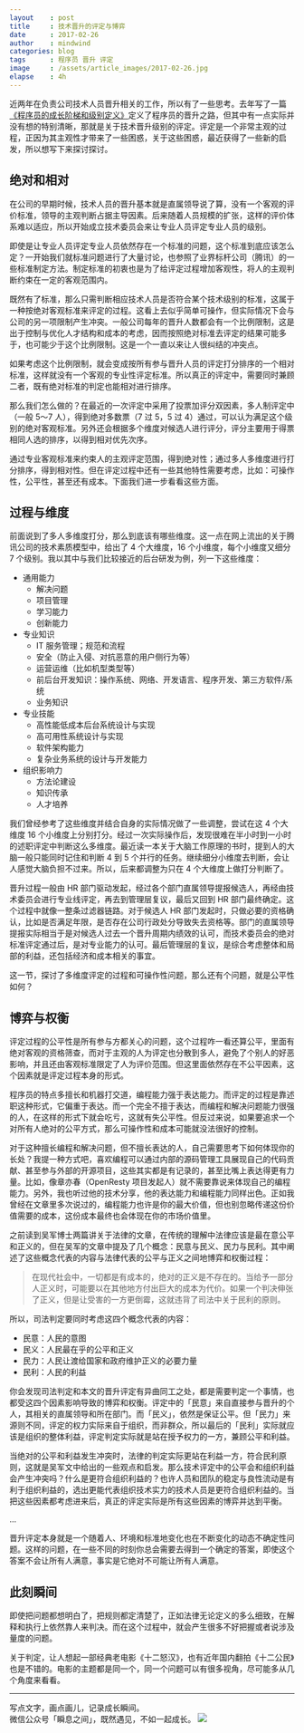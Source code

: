 ```yaml
---
layout    : post
title     : 技术晋升的评定与博弈
date      : 2017-02-26
author    : mindwind
categories: blog
tags      : 程序员 晋升 评定
image     : /assets/article_images/2017-02-26.jpg
elapse    : 4h
---
```



近两年在负责公司技术人员晋升相关的工作，所以有了一些思考。去年写了一篇[《程序员的成长阶梯和级别定义》](http://mp.weixin.qq.com/s?__biz=MzAxMTEyOTQ5OQ==&mid=2650610534&idx=1&sn=653dbd5b54b32f232dc86f973b30e983)定义了程序员的晋升之路，但其中有一点实际并没有想的特别清晰，那就是关于技术晋升级别的评定。评定是一个非常主观的过程，正因为其主观性才带来了一些困惑，关于这些困惑，最近获得了一些新的启发，所以想写下来探讨探讨。


## 绝对和相对
在公司的早期时候，技术人员的晋升基本就是直属领导说了算，没有一个客观的评价标准，领导的主观判断占据主导因素。后来随着人员规模的扩张，这样的评价体系难以适应，所以开始成立技术委员会来让专业人员评定专业人员的级别。

即使是让专业人员评定专业人员依然存在一个标准的问题，这个标准到底应该怎么定？一开始我们就标准问题进行了大量讨论，也参照了业界标杆公司（腾讯）的一些标准制定方法。制定标准的初衷也是为了给评定过程增加客观性，将人的主观判断约束在一定的客观范围内。

既然有了标准，那么只需判断相应技术人员是否符合某个技术级别的标准，这属于一种按绝对客观标准来评定的过程。这看上去似乎简单可操作，但实际情况下会与公司的另一项限制产生冲突。一般公司每年的晋升人数都会有一个比例限制，这是出于控制与优化人才结构和成本的考虑，因而按照绝对标准去评定的结果可能多于，也可能少于这个比例限制。这是一个一直以来让人很纠结的冲突点。

如果考虑这个比例限制，就会变成按所有参与晋升人员的评定打分排序的一个相对标准，这样就没有一个客观的专业性评定标准。所以真正的评定中，需要同时兼顾二者，既有绝对标准的判定也能相对进行排序。

那么我们怎么做的？在最近的一次评定中采用了投票加评分双因素，多人制评定中（一般 5～7 人），得到绝对多数票（7 过 5，5 过 4）通过，可以认为满足这个级别的绝对客观标准。另外还会根据多个维度对候选人进行评分，评分主要用于得票相同人选的排序，以得到相对优先次序。

通过专业客观标准来约束人的主观评定范围，得到绝对性；通过多人多维度进行打分排序，得到相对性。但在评定过程中还有一些其他特性需要考虑，比如：可操作性，公平性，甚至还有成本。下面我们进一步看看这些方面。


## 过程与维度
前面说到了多人多维度打分，那么到底该有哪些维度。这一点在网上流出的关于腾讯公司的技术素质模型中，给出了 4 个大维度，16 个小维度，每个小维度又细分 7 个级别。我以其中与我们比较接近的后台研发为例，列一下这些维度：

  - 通用能力
    - 解决问题
    - 项目管理
    - 学习能力
    - 创新能力
  - 专业知识
    - IT 服务管理；规范和流程
    - 安全（防止入侵、对抗恶意的用户侧行为等）
    - 运营运维（比如机型类型等）
    - 前后台开发知识：操作系统、网络、开发语言、程序开发、第三方软件/系统
    - 业务知识
  - 专业技能
    - 高性能低成本后台系统设计与实现
    - 高可用性系统设计与实现
    - 软件架构能力
    - 复杂业务系统的设计与开发能力
  - 组织影响力
    - 方法论建设
    - 知识传承
    - 人才培养

我们曾经参考了这些维度并结合自身的实际情况做了一些调整，尝试在这 4 个大维度 16 个小维度上分别打分。经过一次实际操作后，发现很难在半小时到一小时的述职评定中判断这么多维度。最近读一本关于大脑工作原理的书时，提到人的大脑一般只能同时记住和判断 4 到 5 个并行的任务。继续细分小维度去判断，会让人感觉大脑负担不过来。所以，后来都调整为只在 4 个大维度上做打分判断了。

晋升过程一般由 HR 部门驱动发起，经过各个部门直属领导提报候选人，再经由技术委员会进行专业线评定，再去到管理层复议，最后又回到 HR 部门最终确定。这个过程中就像一整条过滤器链路。对于候选人 HR 部门发起时，只做必要的资格确认，比如是否满足年限，是否存在公司行政处分导致失去资格等。部门的直属领导提报实际相当于是对候选人过去一个晋升周期内绩效的认可，而技术委员会的绝对标准评定通过后，是对专业能力的认可。最后管理层的复议，是综合考虑整体和局部的利益，还包括经济和成本相关的事宜。

这一节，探讨了多维度评定的过程和可操作性问题，那么还有个问题，就是公平性如何？


## 博弈与权衡
评定过程的公平性是所有参与方都关心的问题，这个过程咋一看还算公平，里面有绝对客观的资格筛查，而对于主观的人为评定也分散到多人，避免了个别人的好恶影响，并且还由客观标准限定了人为评价范围。但这里面依然存在不公平因素，这个因素就是评定过程本身的形式。

程序员的特点多擅长和机器打交道，编程能力强于表达能力。而评定的过程是靠述职这种形式，它偏重于表达。而一个完全不擅于表达，而编程和解决问题能力很强的人，在这样的形式下就会吃亏，这就有失公平性。但反过来说，如果要追求一个对所有人绝对的公平方式，那么可操作性和成本可能就没法很好的控制。

对于这种擅长编程和解决问题，但不擅长表达的人，自己需要思考下如何体现你的长处？我提一种方式吧，喜欢编程可以通过内部的源码管理工具展现自己的代码贡献、甚至参与外部的开源项目，这些其实都是有记录的，甚至比嘴上表达得更有力量。比如，像章亦春（OpenResty 项目发起人）就不需要靠说来体现自己的编程能力。另外，我也听过他的技术分享，他的表达能力和编程能力同样出色。正如我曾经在文章里多次说过的，编程能力也许是你的最大价值，但也别忽略传递这份价值需要的成本，这份成本最终也会体现在你的市场价值里。

之前读到吴军博士两篇讲关于法律的文章，在传统的理解中法律应该是最在意公平和正义的，但在吴军的文章中提及了几个概念：民意与民义、民力与民利。其中阐述了这些概念代表的内容与法律代表的公平与正义之间地博弈和权衡过程：

  > 在现代社会中，一切都是有成本的，绝对的正义是不存在的。当给予一部分人正义时，可能要以在其他地方付出巨大的成本为代价。如果一个判决伸张了正义，但是让受害的一方更倒霉，这就违背了司法中关于民利的原则。

所以，司法判定要同时考虑这四个概念代表的内容：

  - 民意：人民的意图
  - 民义：人民最在乎的公平和正义
  - 民力：人民让渡给国家和政府维护正义的必要力量
  - 民利：人民的利益

你会发现司法判定和本文的晋升评定有异曲同工之处，都是需要判定一个事情，也都受这四个因素影响导致的博弈和权衡。评定中的「民意」来自直接参与晋升的个人，其相关的直属领导和所在部门。而「民义」，依然是保证公平。但「民力」来源则不同，评定的权力实际来自于组织，而非群众，所以最后的「民利」实际就应该是组织的整体利益，评定判定实际就是站在授予权力的一方，兼顾公平和利益。

当绝对的公平和利益发生冲突时，法律的判定实际更站在利益一方，符合民利原则，这就是吴军文中给出的一些观点和启发。那么技术评定中的公平会和组织利益会产生冲突吗？什么是更符合组织利益的？也许人员和团队的稳定与良性流动是有利于组织利益的，选出更能代表组织技术实力的技术人员是更符合组织利益的。当把这些因素都考虑进来后，真正的评定实际是所有这些因素的博弈并达到平衡。

...

晋升评定本身就是一个随着人、环境和标准地变化也在不断变化的动态不确定性问题。这样的问题，在一些不同的时刻你总会需要去得到一个确定的答案，即使这个答案不会让所有人满意，事实是它绝对不可能让所有人满意。


## 此刻瞬间
即使把问题都想明白了，把规则都定清楚了，正如法律无论定义的多么细致，在解释和执行上依然靠人来判决。而在这个过程中，就会产生很多不好把握或者说涉及量度的问题。

关于判定，让人想起一部经典老电影《十二怒汉》，也有近年国内翻拍《十二公民》也是不错的。电影的主题都是同一个，同一个问题可以有很多视角，尽可能多从几个角度来看看。

---
写点文字，画点画儿，记录成长瞬间。  
微信公众号「瞬息之间」，既然遇见，不如一起成长。
![](/assets/images/qrcode_wechat_avatar.jpg)
